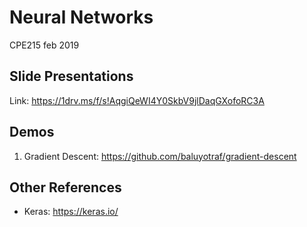 # Neural Networks
CPE215 feb 2019

## Slide Presentations
Link: https://1drv.ms/f/s!AqgiQeWI4Y0SkbV9jlDaqGXofoRC3A

## Demos
1.   Gradient Descent: https://github.com/baluyotraf/gradient-descent

## Other References
*    Keras: https://keras.io/
